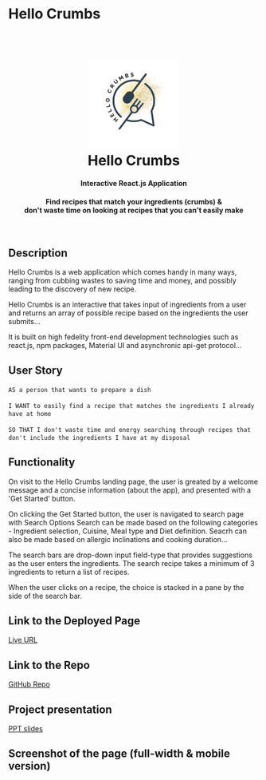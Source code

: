 # Hello Crumbs

<h1 align="center"> 
    <br>
  <a><img src="https://github.com/koolleeo/Hello-Crumbs-Project/blob/main/src/assets/logo.png" alt="App Logo" width="180"></a>
  <br>Hello Crumbs</h1>
  <strong><h4 align="center">Interactive React.js Application</h4></strong>
<h4 align="center">Find recipes that match your ingredients (crumbs) &amp; </br> don't waste time on looking at recipes that you can't easily make</h4>
</br>

## Description

Hello Crumbs is a web application which comes handy in many ways, ranging from cubbing wastes to saving time and money, and possibly leading to the discovery of new recipe.

Hello Crumbs is an interactive that takes input of ingredients from a user and returns an array of possible recipe based on the ingredients the user submits...

It is built on high fedelity front-end development technologies such as react.js, npm packages, Material UI and asynchronic api-get protocol...

## User Story
```
AS a person that wants to prepare a dish​

I WANT to easily find a recipe that matches the ingredients I already have at home​

SO THAT I don't waste time and energy searching through recipes that don't include the ingredients I have at my disposal​
```
## Functionality

On visit to the Hello Crumbs landing page, the user is greated by a welcome message and a concise information (about the app), and presented with a 'Get Started' button.

On clicking the Get Started button, the user is navigated to search page with Search Options
Search can be made based on the following categories - Ingredient selection, Cuisine, Meal type and Diet definition. Seacrh can also be made based on allergic inclinations and cooking duration...

The search bars are drop-down input field-type that provides suggestions as the user enters the ingredients. The search recipe takes a minimum of 3 ingredients to return a list of recipes.

When the user clicks on a recipe, the choice is stacked in a pane by the side of the search bar.

## Link to the Deployed Page
[Live URL](https:)

## Link to the Repo
[GitHub Repo](https://github.com/koolleeo/Hello-Crumbs-Project.git)

## Project presentation 
[PPT slides](https://studentswncac-my.sharepoint.com/:p:/g/personal/mbi108133_westnotts_ac_uk/EURi3RgBtn1PmsTowAu99UYBRUCEcLufm5VxqKLnaExJUQ?rtime=nFtCpBEb20g)

## Screenshot of the page (full-width & mobile version)

